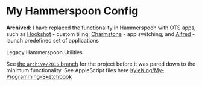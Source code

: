 # My Hammerspoon Config

**Archived**: I have replaced the functionality in Hammerspoon with OTS apps, such as [Hookshot](https://hookshot.app/) - custom tiling; [Charmstone](https://charmstone.app/) - app switching; and [Alfred](https://www.alfredapp.com/) - launch predefined set of applications

Legacy Hammerspoon Utilities

See [the `archive/2016` branch](https://github.com/KyleKing/My_Local_Hammerspoon/tree/archive/2016) for the project before it was pared down to the minimum functionality. See AppleScript files here [KyleKing/My-Programming-Sketchbook](https://github.com/KyleKing/My-Programming-Sketchbook/tree/main/AppleScripts/Hammerspoon-scpt)
